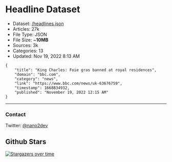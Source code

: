 # Headline Dataset

- Dataset: [/headlines.json](https://raw.githubusercontent.com/fwd/news/master/headlines.json) 
- Articles: 27k
- File Type: JSON
- File Size: ~**10MB**
- Sources: 3k
- Categories: 13
- Updated: Nov 19, 2022 8:13 AM

```
{
    "title": "King Charles: Foie gras banned at royal residences",
    "domain": "bbc.com",
    "category": "news",
    "link": "https://www.bbc.com/news/uk-63676759",
    "timestamp": 1668834932,
    "published": "November 19, 2022 12:15 AM"
}
```

---

### Contact 

Twitter: [@nano2dev](https://twitter.com/nano2dev)

## Github Stars

[![Stargazers over time](https://starchart.cc/fwd/news.svg)](https://starchart.cc/fwd/news)
